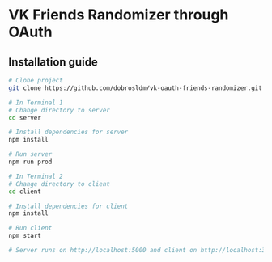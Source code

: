 # VK Friends Randomizer through OAuth

## Installation guide

``` bash
# Clone project
git clone https://github.com/dobrosldm/vk-oauth-friends-randomizer.git

# In Terminal 1
# Change directory to server
cd server

# Install dependencies for server
npm install

# Run server
npm run prod

# In Terminal 2
# Change directory to client
cd client

# Install dependencies for client
npm install

# Run client
npm start

# Server runs on http://localhost:5000 and client on http://localhost:3000
```
